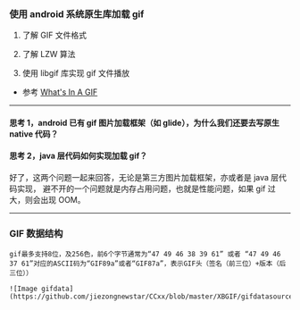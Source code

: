 ### 使用 android 系统原生库加载 gif

1. 了解 GIF 文件格式

2. 了解 LZW 算法

3. 使用 libgif 库实现 gif 文件播放

- 参考 [What's In A GIF](http://giflib.sourceforge.net/whatsinagif/bits_and_bytes.html "gif是什么")

---

#### 思考 1，android 已有 gif 图片加载框架（如 glide），为什么我们还要去写原生 native 代码？

#### 思考 2，java 层代码如何实现加载 gif？

好了，这两个问题一起来回答，无论是第三方图片加载框架，亦或者是 java 层代码实现，
避不开的一个问题就是内存占用问题，也就是性能问题，如果 gif 过大，则会出现 OOM。

---

### GIF 数据结构

    gif最多支持8位，及256色，前6个字节通常为“47 49 46 38 39 61” 或者 “47 49 46 37 61”对应的ASCII码为“GIF89a”或者“GIF87a”，表示GIF头（签名（前三位）+版本（后三位））

    ![Image gifdata](https://github.com/jiezongnewstar/CCxx/blob/master/XBGIF/gifdatasource.jpg)

